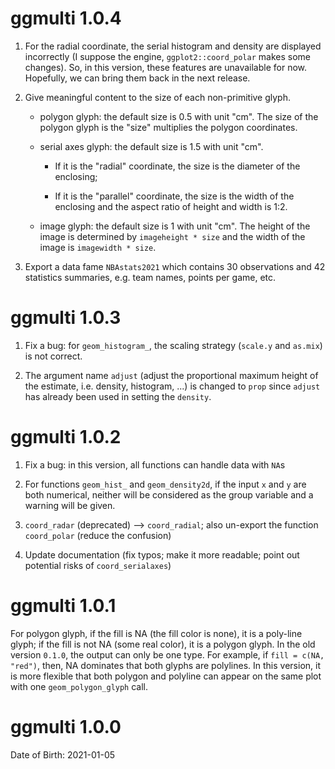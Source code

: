 # ggmulti 1.0.4

  1. For the radial coordinate, the serial histogram and density are displayed incorrectly (I suppose the engine, `ggplot2::coord_polar` makes some changes). So, in this version, these features are unavailable for now. Hopefully, we can bring them back in the next release. 
  
  2. Give meaningful content to the size of each non-primitive glyph. 
  
      + polygon glyph: the default size is 0.5 with unit "cm". The size of the polygon glyph is the "size" multiplies the polygon coordinates.
      
      + serial axes glyph: the default size is 1.5 with unit "cm". 
      
          - If it is the "radial" coordinate, the size is the diameter of the enclosing;
          
          - If it is the "parallel" coordinate, the size is the width of the enclosing and the aspect ratio of height and width is 1:2.
          
      + image glyph: the default size is 1 with unit "cm". The height of the image is determined by `imageheight * size` and the width of the image is `imagewidth * size`.
      
  3. Export a data fame `NBAstats2021` which contains 30 observations and 42 statistics summaries, e.g. team names, points per game, etc. 

# ggmulti 1.0.3

  1. Fix a bug: for `geom_histogram_`, the scaling strategy (`scale.y` and `as.mix`) is not correct.
  
  2. The argument name `adjust` (adjust the proportional maximum height of the estimate, i.e. density, histogram, ...) is changed to `prop` since `adjust` has already been used in setting the `density`.

# ggmulti 1.0.2

  1. Fix a bug: in this version, all functions can handle data with `NA`s
  
  2. For functions `geom_hist_` and `geom_density2d`, if the input `x` and `y` are both numerical, neither will be considered as the group variable and a warning will be given. 
  
  3. `coord_radar` (deprecated) --> `coord_radial`; also un-export the function `coord_polar` (reduce the confusion)
  
  4. Update documentation (fix typos; make it more readable; point out potential risks of `coord_serialaxes`)

# ggmulti 1.0.1

For polygon glyph, if the fill is NA (the fill color is none), it is a poly-line glyph; if the fill is not NA (some real color), it is a polygon glyph. In the old version `0.1.0`, the output can only be one type. For example, if `fill = c(NA, "red")`, then, NA dominates that both glyphs are polylines. In this version, it is more flexible that both polygon and polyline can appear on the same plot with one `geom_polygon_glyph` call.

# ggmulti 1.0.0

Date of Birth: 2021-01-05
